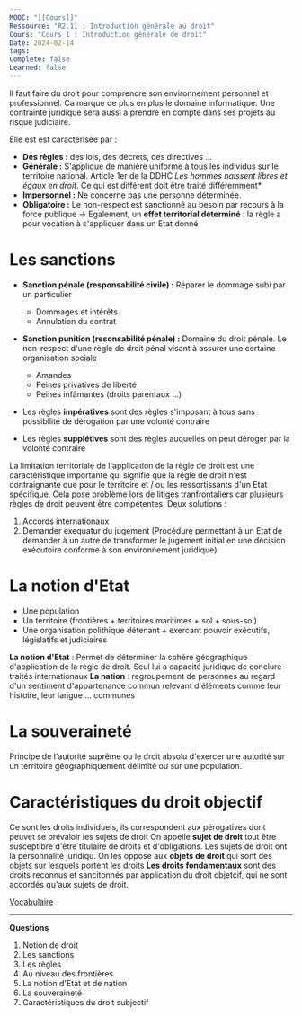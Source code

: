 ```yaml
---
MOOC: "[[Cours]]"
Ressource: "R2.11 : Introduction générale au droit"
Cours: "Cours 1 : Introduction générale de droit"
Date: 2024-02-14
tags: 
Complete: false
Learned: false
---
```

Il faut faire du droit pour comprendre son environnement personnel et professionnel. Ca marque de plus en plus le domaine informatique. Une contrainte juridique sera aussi à prendre en compte dans ses projets au risque judiciaire.

Elle est est caractérisée par :
- **Des règles :** des lois, des décrets, des directives ...
- **Générale :** S'applique de manière uniforme à tous les individus sur le territoire national. Article 1er de la DDHC *Les hommes naissent libres et égaux en droit*. Ce qui est différent doit être traité différemment*
- **Impersonnel :** Ne concerne pas une personne déterminée.
- **Obligatoire :** Le non-respect est sanctionné au besoin par recours à la force publique
→ Egalement, un **effet territorial déterminé** : la règle a pour vocation à s'appliquer dans un Etat donné

# Les sanctions
- **Sanction pénale (responsabilité civile) :** Réparer le dommage subi par un particulier
	- Dommages et intérêts
	- Annulation du contrat
- **Sanction punition (resonsabilité pénale) :** Domaine du droit pénale. Le non-respect d'une règle de droit pénal visant à assurer une certaine organisation sociale
	- Amandes
	- Peines privatives de liberté
	- Peines infâmantes (droits parentaux ...)

- Les règles **impératives** sont des règles s'imposant à tous sans possibilité de dérogation par une volonté contraire
- Les règles **supplétives** sont des règles auquelles on peut déroger par la volonté contraire


La limitation territoriale de l'application de la règle de droit est une caractéristique importante qui signifie que la règle de droit n'est contraignante que pour le territoire et / ou les ressortissants d'un Etat spécifique. Cela pose problème lors de litiges tranfrontaliers car plusieurs règles de droit peuvent être compétentes. Deux solutions :
1. Accords internationaux
2. Demander exequatur du jugement (Procédure permettant à un Etat de demander à un autre de transformer le jugement initial en une décision exécutoire conforme à son environnement juridique)

# La notion d'Etat
- Une population
- Un territoire (frontières + territoires maritimes + sol + sous-sol)
- Une organisation polithique détenant + exercant pouvoir exécutifs, législatifs et judiciaires

**La notion d'Etat** : Permet de déterminer la sphère géographique d'application de la règle de droit. Seul lui a capacité juridique de conclure traités internationaux
**La nation** : regroupement de personnes au regard d'un sentiment d'appartenance commun relevant d'éléments comme leur histoire, leur langue ... communes

# La souveraineté
Principe de l'autorité suprême ou le droit absolu d'exercer une autorité sur un territoire géographiquement délimité ou sur une population. 

# Caractéristiques du droit objectif
Ce sont les droits individuels, ils correspondent aux pérogatives dont peuvet se prévaloir les sujets de droit
On appelle **sujet de droit** tout être susceptibre d'être titulaire de droits et d'obligations. Les sujets de droit ont la personnalité juridiqu. On les oppose aux **objets de droit** qui sont des objets sur lesquels portent les droits
**Les droits fondamentaux** sont des droits reconnus et sancitonnés par application du droit objetcif, qui ne sont accordés qu'aux sujets de droit.

[Vocabulaire](https://quizlet.com/fr-fr/fiches-de-memorisation/principes-de-droit-francais-899143439)

---
**Questions**
1. Notion de droit
2. Les sanctions
3. Les règles
4. Au niveau des frontières
5. La notion d'Etat et de nation
6. La souveraineté
7. Caractéristiques du droit subjectif
